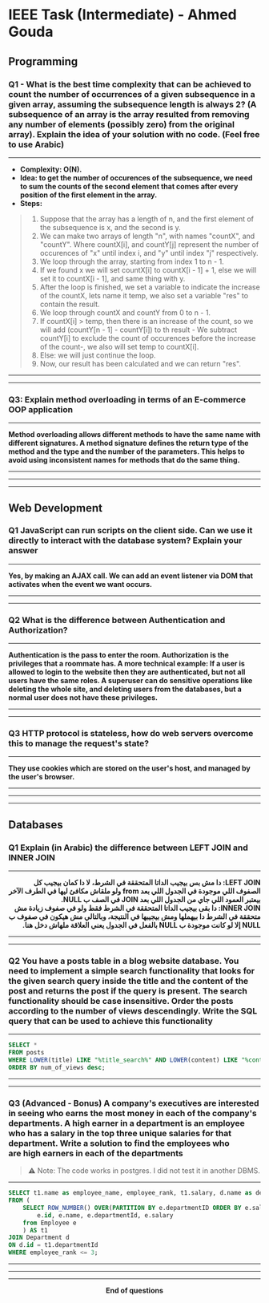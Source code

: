 # IEEE Task (Intermediate) - Ahmed Gouda

## Programming

### Q1 - What is the best time complexity that can be achieved to count the number of occurrences of a given subsequence in a given array, assuming the subsequence length is always 2? (A subsequence of an array is the array resulted from removing any number of elements (possibly zero) from the original array). Explain the idea of your solution with no code. (Feel free to use Arabic)

---

- **Complexity: O(N).**
- **Idea: to get the number of occurences of the subsequence, we need to sum the counts of the second element that comes after every position of the first element in the array.**
- **Steps:**

> 1. Suppose that the array has a length of n, and the first element of the subsequence is x, and the second is y.  
> 2. We can make two arrays of length "n", with names "countX", and "countY". Where countX[i], and countY[j] represent the number of occurences of "x" until index i, and "y" until index "j" respectively.
> 3. We loop through the array, starting from index 1 to n - 1.
> 4. If we found x we will set countX[i] to countX[i - 1] + 1, else we will set it to countX[i - 1], and same thing with y.
> 5. After the loop is finished, we set a variable to indicate the increase of the countX, lets name it temp, we also set a variable "res" to contain the result.
> 6. We loop through countX and countY from 0 to n - 1.
> 7. If countX[i] > temp, then there is an increase of the count, so we will add (countY[n - 1] - countY[i]) to th result - We subtract countY[i] to exclude the count of occurences before the increase of the count-, we also will set temp to countX[i].
> 8. Else: we will just continue the loop.
> 9. Now, our result has been calculated and we can return "res".

---
---

### Q3: Explain method overloading in terms of an E-commerce OOP application

---

**Method overloading allows different methods to have the same name with different signatures. A method signature defines the return type of the method and the type and the number of the parameters. This helps to avoid using inconsistent names for methods that do the same thing.**

---
---
---

## Web Development

### Q1 JavaScript can run scripts on the client side. Can we use it directly to interact with the database system? Explain your answer

---

**Yes, by making an AJAX call. We can add an event listener via DOM that activates when the event we want occurs.**

---
---

### Q2 What is the difference between Authentication and Authorization?

---

**Authentication is the pass to enter the room. Authorization is the privileges that a roommate has. A more technical example: If a user is allowed to login to the website then they are authenticated, but not all users have the same roles. A superuser can do sensitive operations like deleting the whole site, and deleting users from the databases, but a normal user does not have these privileges.**

---
---

### Q3 HTTP protocol is stateless, how do web servers overcome this to manage the request's state?

---

**They use cookies which are stored on the user's host, and managed by the user's browser.**

---
---
---

## Databases

### Q1 Explain (in Arabic) the difference between LEFT JOIN and INNER JOIN

---

<div dir="rtl">
	<b>
		LEFT JOIN: دا مش بس بيجيب الداتا المتحققة في الشرط، لا دا كمان بيجيب كل الصفوف اللي موجودة في الجدول اللي بعد from ولو ملقاش مكافئ ليها في الطرف الآخر بيعتبر العمود اللي جاي من الجدول اللي بعد JOIN في الصف ب NULL.
		<br>
		INNER JOIN: دا بقى بيجيب الداتا المتحققة في الشرط فقط ولو في صفوف زيادة مش متحققة في الشرط دا بيهملها ومش بيجيبها في النتيجة، وبالتالي مش هيكون في صفوف ب NULL إلا لو كانت موجودة ب NULL بالفعل في الجدول يعني العلاقة ملهاش دخل هنا.
	</b>
</div>

---
---

### Q2 You have a posts table in a blog website database. You need to implement a simple search functionality that looks for the given search query inside the title and the content of the post and returns the post if the query is present. The search functionality should be case insensitive. Order the posts according to the number of views descendingly. Write the SQL query that can be used to achieve this functionality


---

```sql
SELECT *
FROM posts
WHERE LOWER(title) LIKE "%title_search%" AND LOWER(content) LIKE "%content_search%"
ORDER BY num_of_views desc;
```

---
---

### Q3 **(Advanced - Bonus)** A company's executives are interested in seeing who earns the most money in each of the company's departments. A **high earner** in a department is an employee who has a salary in the **top three unique** salaries for that department. Write a solution to find the employees who are **high earners** in each of the departments

> ⚠️ Note: The code works in postgres. I did not test it in another DBMS.

---

```sql
SELECT t1.name as employee_name, employee_rank, t1.salary, d.name as department_name
FROM (
	SELECT ROW_NUMBER() OVER(PARTITION BY e.departmentID ORDER BY e.salary DESC) as employee_rank,
	    e.id, e.name, e.departmentId, e.salary
	from Employee e
	) AS t1
JOIN Department d
ON d.id = t1.departmentId
WHERE employee_rank <= 3;
```

---
---
---
<center><b>End of questions</b></center>
